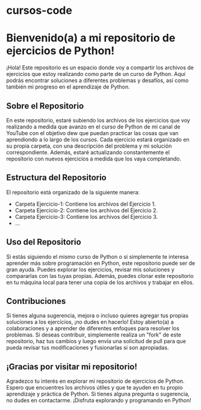 # cursos-code

# Bienvenido(a) a mi repositorio de ejercicios de Python!
¡Hola! Este repositorio es un espacio donde voy a compartir los archivos de ejercicios que estoy realizando como parte de un curso de Python. Aquí podrás encontrar soluciones a diferentes problemas y desafíos, así como también mi progreso en el aprendizaje de Python.

## Sobre el Repositorio
En este repositorio, estaré subiendo los archivos de los ejercicios que voy realizando a medida que avanzo en el curso de Python de mi canal de YouTube con el objetivo dew que puedan practicar las cosas que van aprendiondo a lo largo de los cursos. Cada ejercicio estará organizado en su propia carpeta, con una descripción del problema y mi solución correspondiente. Además, estaré actualizando constantemente el repositorio con nuevos ejercicios a medida que los vaya completando.

## Estructura del Repositorio
El repositorio está organizado de la siguiente manera:

- Carpeta Ejercicio-1: Contiene los archivos del Ejercicio 1.
- Carpeta Ejercicio-2: Contiene los archivos del Ejercicio 2.
- Carpeta Ejercicio-3: Contiene los archivos del Ejercicio 3.
- ...
  
## Uso del Repositorio
Si estás siguiendo el mismo curso de Python o si simplemente te interesa aprender más sobre programación en Python, este repositorio puede ser de gran ayuda. Puedes explorar los ejercicios, revisar mis soluciones y compararlas con las tuyas propias. Además, puedes clonar este repositorio en tu máquina local para tener una copia de los archivos y trabajar en ellos.

## Contribuciones
Si tienes alguna sugerencia, mejora o incluso quieres agregar tus propias soluciones a los ejercicios, ¡no dudes en hacerlo! Estoy abierto(a) a colaboraciones y a aprender de diferentes enfoques para resolver los problemas. Si deseas contribuir, simplemente realiza un "fork" de este repositorio, haz tus cambios y luego envía una solicitud de pull para que pueda revisar tus modificaciones y fusionarlas si son apropiadas.

## ¡Gracias por visitar mi repositorio!
Agradezco tu interés en explorar mi repositorio de ejercicios de Python. Espero que encuentres los archivos útiles y que te ayuden en tu propio aprendizaje y práctica de Python. Si tienes alguna pregunta o sugerencia, no dudes en contactarme. ¡Disfruta explorando y programando en Python!

